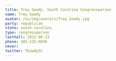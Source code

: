 ```yaml
---
title: Trey Gowdy, South Carolina Congressperson
name: Trey Gowdy
avatar: /ui/img/avatars/Trey_Gowdy.jpg
party: republican
state: south-carolina
type: congressperson
lasthall: 2012-06-23
phone: 202-225-6030
never: 
twitter: TGowdySC
---
```

